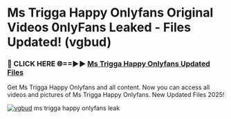 # Ms Trigga Happy Onlyfans Original Videos 0nlyFans Leaked - Files Updated! (vgbud)

<h3>🔴 CLICK HERE 🌐==►► <a href="https://tinyurl.com/3hn5wdd3" rel="nofollow">Ms Trigga Happy Onlyfans Updated Files</a></h3>

Get Ms Trigga Happy Onlyfans and all content. Now you can access all videos and pictures of Ms Trigga Happy Onlyfans. New Updated Files 2025!

[![vgbud](https://i.imgur.com/4HnBqBT.gif)](https://tinyurl.com/3hn5wdd3)
ms trigga happy onlyfans leak